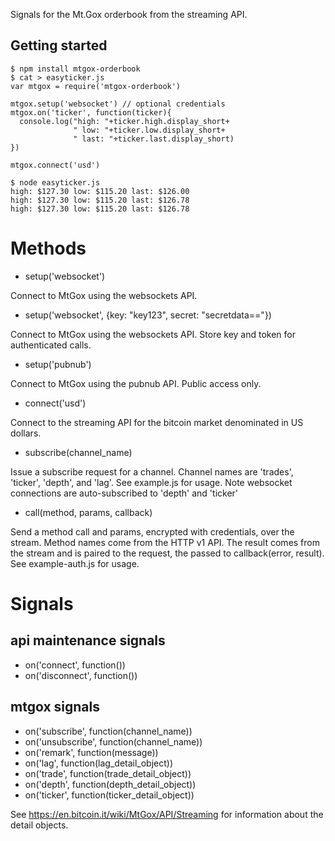 Signals for the Mt.Gox orderbook from the streaming API.

## Getting started
```
$ npm install mtgox-orderbook
$ cat > easyticker.js
var mtgox = require('mtgox-orderbook')

mtgox.setup('websocket') // optional credentials
mtgox.on('ticker', function(ticker){
  console.log("high: "+ticker.high.display_short+
              " low: "+ticker.low.display_short+
              " last: "+ticker.last.display_short)
})

mtgox.connect('usd')

$ node easyticker.js
high: $127.30 low: $115.20 last: $126.00
high: $127.30 low: $115.20 last: $126.78
high: $127.30 low: $115.20 last: $126.78
```

# Methods
* setup('websocket')

Connect to MtGox using the websockets API.

* setup('websocket', {key: "key123", secret: "secretdata=="})

Connect to MtGox using the websockets API. Store key and token for authenticated calls.

* setup('pubnub')

Connect to MtGox using the pubnub API. Public access only.

* connect('usd')

Connect to the streaming API for the bitcoin market denominated in US dollars.

* subscribe(channel_name)

Issue a subscribe request for a channel. Channel names are 'trades', 'ticker', 'depth', and 'lag'. See example.js for usage. Note websocket connections are auto-subscribed to 'depth' and 'ticker'

* call(method, params, callback)

Send a method call and params, encrypted with credentials, over the stream. 
Method names come from the HTTP v1 API. 
The result comes from the stream and is paired to the request, the passed to 
callback(error, result).
See example-auth.js for usage.

# Signals

## api maintenance signals

* on('connect', function())
* on('disconnect', function())

## mtgox signals
* on('subscribe', function(channel_name))
* on('unsubscribe', function(channel_name))
* on('remark', function(message))
* on('lag', function(lag_detail_object))
* on('trade', function(trade_detail_object))
* on('depth', function(depth_detail_object))
* on('ticker', function(ticker_detail_object))


See https://en.bitcoin.it/wiki/MtGox/API/Streaming for information about the detail objects.

